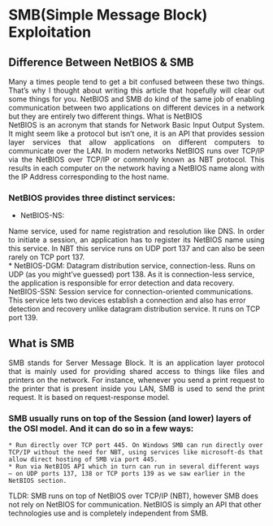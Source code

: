 # SMB(Simple Message Block) Exploitation

## Difference Between NetBIOS & SMB

<div style="text-align: justify">
Many a times people tend to get a bit confused between these two things. That’s why I thought about writing this article that hopefully will clear out some things for you. NetBIOS and SMB do kind of the same job of enabling communication between two applications on different devices in a network but they are entirely two different things.
What is NetBIOS </div>


<div style="text-align: justify">NetBIOS is an acronym that stands for Network Basic Input Output System. It might seem like a protocol but isn’t one, it is an API that provides session layer services that allow applications on different computers to communicate over the LAN. In modern networks NetBIOS runs over TCP/IP via the NetBIOS over TCP/IP or commonly known as NBT protocol. This results in each computer on the network having a NetBIOS name along with the IP Address corresponding to the host name.</div>

### NetBIOS provides three distinct services:

* NetBIOS-NS: 
<div style="text-align: justify">Name service, used for name registration and resolution like DNS. In order to initiate a session, an application has to register its NetBIOS name using this service. In NBT this service runs on UDP port 137 and can also be seen rarely on TCP port 137.</div>
* NetBIOS-DGM: Datagram distribution service, connection-less. Runs on UDP (as you might’ve guessed) port 138. As it is connection-less service, the application is responsible for error detection and data recovery.
    NetBIOS-SSN: Session service for connection-oriented communications. This service lets two devices establish a connection and also has error detection and recovery unlike datagram distribution service. It runs on TCP port 139.

## What is SMB

<div style="text-align: justify">SMB stands for Server Message Block. It is an application layer protocol that is mainly used for providing shared access to things like files and printers on the network. For instance, whenever you send a print request to the printer that is present inside you LAN, SMB is used to send the print request. It is based on request-response model.</div>

### SMB usually runs on top of the Session (and lower) layers of the OSI model. And it can do so in a few ways:

    * Run directly over TCP port 445. On Windows SMB can run directly over TCP/IP without the need for NBT, using services like microsoft-ds that allow direct hosting of SMB via port 445.
    * Run via NetBIOS API which in turn can run in several different ways — on UDP ports 137, 138 or TCP ports 139 as we saw earlier in the NetBIOS section.

TLDR: SMB runs on top of NetBIOS over TCP/IP (NBT), however SMB does not rely on NetBIOS for communication. NetBIOS is simply an API that other technologies use and is completely independent from SMB.
